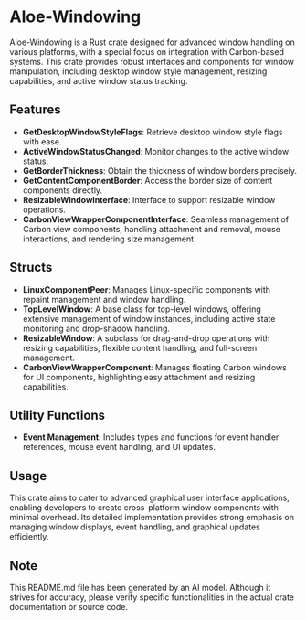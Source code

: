 # Aloe-Windowing

Aloe-Windowing is a Rust crate designed for advanced window handling on various platforms, with a special focus on integration with Carbon-based systems. This crate provides robust interfaces and components for window manipulation, including desktop window style management, resizing capabilities, and active window status tracking.

## Features
- **GetDesktopWindowStyleFlags**: Retrieve desktop window style flags with ease.
- **ActiveWindowStatusChanged**: Monitor changes to the active window status.
- **GetBorderThickness**: Obtain the thickness of window borders precisely.
- **GetContentComponentBorder**: Access the border size of content components directly.
- **ResizableWindowInterface**: Interface to support resizable window operations.
- **CarbonViewWrapperComponentInterface**: Seamless management of Carbon view components, handling attachment and removal, mouse interactions, and rendering size management.

## Structs
- **LinuxComponentPeer**: Manages Linux-specific components with repaint management and window handling.
- **TopLevelWindow**: A base class for top-level windows, offering extensive management of window instances, including active state monitoring and drop-shadow handling.
- **ResizableWindow**: A subclass for drag-and-drop operations with resizing capabilities, flexible content handling, and full-screen management.
- **CarbonViewWrapperComponent**: Manages floating Carbon windows for UI components, highlighting easy attachment and resizing capabilities.

## Utility Functions
- **Event Management**: Includes types and functions for event handler references, mouse event handling, and UI updates.

## Usage
This crate aims to cater to advanced graphical user interface applications, enabling developers to create cross-platform window components with minimal overhead. Its detailed implementation provides strong emphasis on managing window displays, event handling, and graphical updates efficiently.

## Note
This README.md file has been generated by an AI model. Although it strives for accuracy, please verify specific functionalities in the actual crate documentation or source code.
